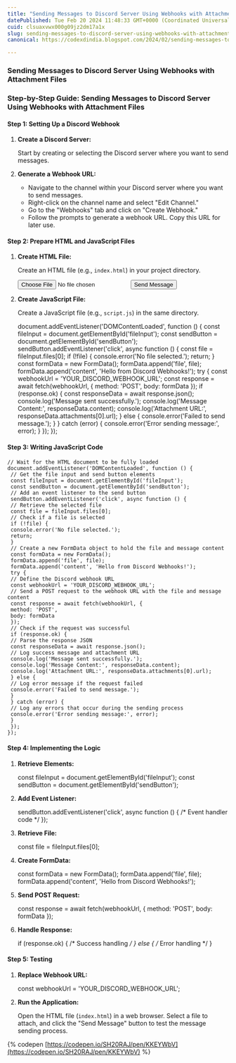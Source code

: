 ```yaml
---
title: "Sending Messages to Discord Server Using Webhooks with Attachment Files"
datePublished: Tue Feb 20 2024 11:48:33 GMT+0000 (Coordinated Universal Time)
cuid: clsuaxvwx000g09jz2dm17a1x
slug: sending-messages-to-discord-server-using-webhooks-with-attachment-files
canonical: https://codexdindia.blogspot.com/2024/02/sending-messages-to-discord-server.html

---
```


### Sending Messages to Discord Server Using Webhooks with Attachment Files

### Step-by-Step Guide: Sending Messages to Discord Server Using Webhooks with Attachment Files

#### Step 1: Setting Up a Discord Webhook

1.  **Create a Discord Server:**
    
    Start by creating or selecting the Discord server where you want to send messages.
    
2.  **Generate a Webhook URL:**
    
    *   Navigate to the channel within your Discord server where you want to send messages.
    *   Right-click on the channel name and select "Edit Channel."
    *   Go to the "Webhooks" tab and click on "Create Webhook."
    *   Follow the prompts to generate a webhook URL. Copy this URL for later use.

#### Step 2: Prepare HTML and JavaScript Files

1.  **Create HTML File:**
    
    Create an HTML file (e.g., `index.html`) in your project directory.
    

    <!DOCTYPE html>
    <html lang="en">
    <head>
     <meta charset="UTF-8">
     <meta name="viewport" content="width=device-width, initial-scale=1.0">
     <title>Send Message to Discord Server</title>
    </head>
    <body>
    <input type="file" id="fileInput" accept=".jpg, .png, .gif">
    <button id="sendButton">Send Message</button>
    <script src="script.js"></script>
    </body>
    </html>
    

1.  **Create JavaScript File:**
    
    Create a JavaScript file (e.g., `script.js`) in the same directory.
    

    document.addEventListener('DOMContentLoaded', function () {
     const fileInput = document.getElementById('fileInput');
     const sendButton = document.getElementById('sendButton');
     sendButton.addEventListener('click', async function () {
     const file = fileInput.files[0];
     if (!file) {
     console.error('No file selected.');
     return;
     }
     const formData = new FormData();
     formData.append('file', file);
     formData.append('content', 'Hello from Discord Webhooks!');
     try {
     const webhookUrl = 'YOUR_DISCORD_WEBHOOK_URL';
     const response = await fetch(webhookUrl, {
     method: 'POST',
     body: formData
     });
     if (response.ok) {
     const responseData = await response.json();
     console.log('Message sent successfully.');
     console.log('Message Content:', responseData.content);
     console.log('Attachment URL:', responseData.attachments[0].url);
     } else {
     console.error('Failed to send message.');
     }
     } catch (error) {
     console.error('Error sending message:', error);
     }
     });
    });
    

#### Step 3: Writing JavaScript Code

    // Wait for the HTML document to be fully loaded
    document.addEventListener('DOMContentLoaded', function () {
     // Get the file input and send button elements
     const fileInput = document.getElementById('fileInput');
     const sendButton = document.getElementById('sendButton');
     // Add an event listener to the send button
     sendButton.addEventListener('click', async function () {
     // Retrieve the selected file
     const file = fileInput.files[0];
     // Check if a file is selected
     if (!file) {
     console.error('No file selected.');
     return;
     }
     // Create a new FormData object to hold the file and message content
     const formData = new FormData();
     formData.append('file', file);
     formData.append('content', 'Hello from Discord Webhooks!');
     try {
     // Define the Discord webhook URL
     const webhookUrl = 'YOUR_DISCORD_WEBHOOK_URL';
     // Send a POST request to the webhook URL with the file and message content
     const response = await fetch(webhookUrl, {
     method: 'POST',
     body: formData
     });
     // Check if the request was successful
     if (response.ok) {
     // Parse the response JSON
     const responseData = await response.json();
     // Log success message and attachment URL
     console.log('Message sent successfully.');
     console.log('Message Content:', responseData.content);
     console.log('Attachment URL:', responseData.attachments[0].url);
     } else {
     // Log error message if the request failed
     console.error('Failed to send message.');
     }
     } catch (error) {
     // Log any errors that occur during the sending process
     console.error('Error sending message:', error);
     }
     });
    });
    

#### Step 4: Implementing the Logic

1.  **Retrieve Elements:**

    const fileInput = document.getElementById('fileInput');
    const sendButton = document.getElementById('sendButton');
    

1.  **Add Event Listener:**

    sendButton.addEventListener('click', async function () { /* Event handler code */ });
    

1.  **Retrieve File:**

    const file = fileInput.files[0];
    

1.  **Create FormData:**

    const formData = new FormData();
    formData.append('file', file);
    formData.append('content', 'Hello from Discord Webhooks!');
    

1.  **Send POST Request:**

    const response = await fetch(webhookUrl, {
     method: 'POST',
     body: formData
    });
    

1.  **Handle Response:**

    if (response.ok) { /* Success handling */ } else { /* Error handling */ }
    

#### Step 5: Testing

1.  **Replace Webhook URL:**

    const webhookUrl = 'YOUR_DISCORD_WEBHOOK_URL';
    

1.  **Run the Application:**
    
    Open the HTML file (`index.html`) in a web browser. Select a file to attach, and click the "Send Message" button to test the message sending process.
    

{% codepen [https://codepen.io/SH20RAJ/pen/KKEYWbV](https://codepen.io/SH20RAJ/pen/KKEYWbV) %}